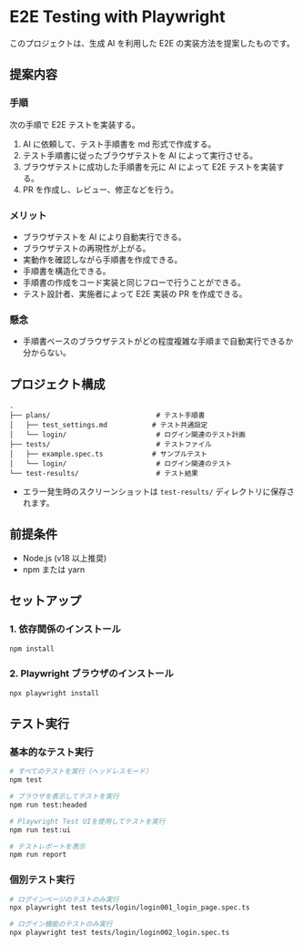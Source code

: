 # E2E Testing with Playwright

このプロジェクトは、生成 AI を利用した E2E の実装方法を提案したものです。

## 提案内容

### 手順

次の手順で E2E テストを実装する。

1. AI に依頼して、テスト手順書を md 形式で作成する。
2. テスト手順書に従ったブラウザテストを AI によって実行させる。
3. ブラウザテストに成功した手順書を元に AI によって E2E テストを実装する。
4. PR を作成し、レビュー、修正などを行う。

### メリット

- ブラウザテストを AI により自動実行できる。
- ブラウザテストの再現性が上がる。
- 実動作を確認しながら手順書を作成できる。
- 手順書を構造化できる。
- 手順書の作成をコード実装と同じフローで行うことができる。
- テスト設計者、実施者によって E2E 実装の PR を作成できる。

### 懸念

- 手順書ベースのブラウザテストがどの程度複雑な手順まで自動実行できるか分からない。

## プロジェクト構成

```
.
├── plans/                          # テスト手順書
│   ├── test_settings.md           # テスト共通設定
│   └── login/                      # ログイン関連のテスト計画
├── tests/                          # テストファイル
│   ├── example.spec.ts            # サンプルテスト
│   └── login/                      # ログイン関連のテスト
└── test-results/                   # テスト結果
```

- エラー発生時のスクリーンショットは `test-results/` ディレクトリに保存されます。

## 前提条件

- Node.js (v18 以上推奨)
- npm または yarn

## セットアップ

### 1. 依存関係のインストール

```bash
npm install
```

### 2. Playwright ブラウザのインストール

```bash
npx playwright install
```

## テスト実行

### 基本的なテスト実行

```bash
# すべてのテストを実行（ヘッドレスモード）
npm test

# ブラウザを表示してテストを実行
npm run test:headed

# Playwright Test UIを使用してテストを実行
npm run test:ui

# テストレポートを表示
npm run report
```

### 個別テスト実行

```bash
# ログインページのテストのみ実行
npx playwright test tests/login/login001_login_page.spec.ts

# ログイン機能のテストのみ実行
npx playwright test tests/login/login002_login.spec.ts
```
